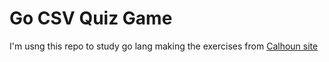 # Go CSV Quiz Game

I'm usng this repo to study go lang making the exercises from [Calhoun site](https://courses.calhoun.io/courses)

